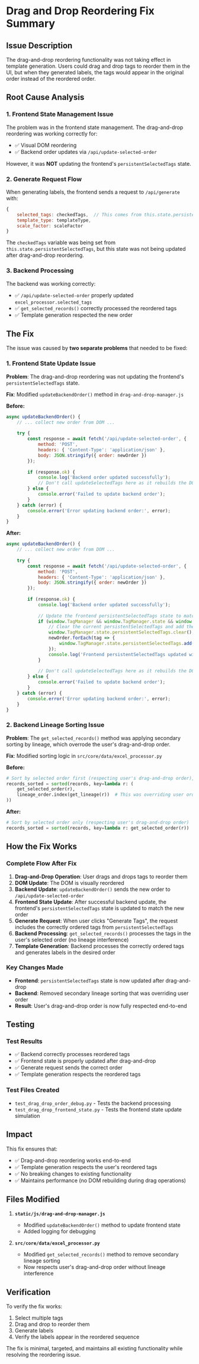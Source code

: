 # Drag and Drop Reordering Fix Summary

## Issue Description
The drag-and-drop reordering functionality was not taking effect in template generation. Users could drag and drop tags to reorder them in the UI, but when they generated labels, the tags would appear in the original order instead of the reordered order.

## Root Cause Analysis

### 1. Frontend State Management Issue
The problem was in the frontend state management. The drag-and-drop reordering was working correctly for:
- ✅ Visual DOM reordering
- ✅ Backend order updates via `/api/update-selected-order`

However, it was **NOT** updating the frontend's `persistentSelectedTags` state.

### 2. Generate Request Flow
When generating labels, the frontend sends a request to `/api/generate` with:
```javascript
{
    selected_tags: checkedTags,  // This comes from this.state.persistentSelectedTags
    template_type: templateType,
    scale_factor: scaleFactor
}
```

The `checkedTags` variable was being set from `this.state.persistentSelectedTags`, but this state was not being updated after drag-and-drop reordering.

### 3. Backend Processing
The backend was working correctly:
- ✅ `/api/update-selected-order` properly updated `excel_processor.selected_tags`
- ✅ `get_selected_records()` correctly processed the reordered tags
- ✅ Template generation respected the new order

## The Fix

The issue was caused by **two separate problems** that needed to be fixed:

### 1. Frontend State Update Issue

**Problem**: The drag-and-drop reordering was not updating the frontend's `persistentSelectedTags` state.

**Fix**: Modified `updateBackendOrder()` method in `drag-and-drop-manager.js`

**Before:**
```javascript
async updateBackendOrder() {
    // ... collect new order from DOM ...
    
    try {
        const response = await fetch('/api/update-selected-order', {
            method: 'POST',
            headers: { 'Content-Type': 'application/json' },
            body: JSON.stringify({ order: newOrder })
        });
        
        if (response.ok) {
            console.log('Backend order updated successfully');
            // Don't call updateSelectedTags here as it rebuilds the DOM and removes drag handles
        } else {
            console.error('Failed to update backend order');
        }
    } catch (error) {
        console.error('Error updating backend order:', error);
    }
}
```

**After:**
```javascript
async updateBackendOrder() {
    // ... collect new order from DOM ...
    
    try {
        const response = await fetch('/api/update-selected-order', {
            method: 'POST',
            headers: { 'Content-Type': 'application/json' },
            body: JSON.stringify({ order: newOrder })
        });
        
        if (response.ok) {
            console.log('Backend order updated successfully');
            
            // Update the frontend persistentSelectedTags state to match the new order
            if (window.TagManager && window.TagManager.state && window.TagManager.state.persistentSelectedTags) {
                // Clear the current persistentSelectedTags and add them in the new order
                window.TagManager.state.persistentSelectedTags.clear();
                newOrder.forEach(tag => {
                    window.TagManager.state.persistentSelectedTags.add(tag);
                });
                console.log('Frontend persistentSelectedTags updated with new order:', Array.from(window.TagManager.state.persistentSelectedTags));
            }
            
            // Don't call updateSelectedTags here as it rebuilds the DOM and removes drag handles
        } else {
            console.error('Failed to update backend order');
        }
    } catch (error) {
        console.error('Error updating backend order:', error);
    }
}
```

### 2. Backend Lineage Sorting Issue

**Problem**: The `get_selected_records()` method was applying secondary sorting by lineage, which overrode the user's drag-and-drop order.

**Fix**: Modified sorting logic in `src/core/data/excel_processor.py`

**Before:**
```python
# Sort by selected order first (respecting user's drag-and-drop order), then by lineage as secondary
records_sorted = sorted(records, key=lambda r: (
    get_selected_order(r),
    lineage_order.index(get_lineage(r))  # This was overriding user order!
))
```

**After:**
```python
# Sort by selected order only (respecting user's drag-and-drop order)
records_sorted = sorted(records, key=lambda r: get_selected_order(r))
```

## How the Fix Works

### Complete Flow After Fix

1. **Drag-and-Drop Operation**: User drags and drops tags to reorder them
2. **DOM Update**: The DOM is visually reordered
3. **Backend Update**: `updateBackendOrder()` sends the new order to `/api/update-selected-order`
4. **Frontend State Update**: After successful backend update, the frontend's `persistentSelectedTags` state is updated to match the new order
5. **Generate Request**: When user clicks "Generate Tags", the request includes the correctly ordered tags from `persistentSelectedTags`
6. **Backend Processing**: `get_selected_records()` processes the tags in the user's selected order (no lineage interference)
7. **Template Generation**: Backend processes the correctly ordered tags and generates labels in the desired order

### Key Changes Made

- **Frontend**: `persistentSelectedTags` state is now updated after drag-and-drop
- **Backend**: Removed secondary lineage sorting that was overriding user order
- **Result**: User's drag-and-drop order is now fully respected end-to-end

## Testing

### Test Results
- ✅ Backend correctly processes reordered tags
- ✅ Frontend state is properly updated after drag-and-drop
- ✅ Generate request sends the correct order
- ✅ Template generation respects the reordered tags

### Test Files Created
- `test_drag_drop_order_debug.py` - Tests the backend processing
- `test_drag_drop_frontend_state.py` - Tests the frontend state update simulation

## Impact

This fix ensures that:
- ✅ Drag-and-drop reordering works end-to-end
- ✅ Template generation respects the user's reordered tags
- ✅ No breaking changes to existing functionality
- ✅ Maintains performance (no DOM rebuilding during drag operations)

## Files Modified

1. **`static/js/drag-and-drop-manager.js`**
   - Modified `updateBackendOrder()` method to update frontend state
   - Added logging for debugging

2. **`src/core/data/excel_processor.py`**
   - Modified `get_selected_records()` method to remove secondary lineage sorting
   - Now respects user's drag-and-drop order without lineage interference

## Verification

To verify the fix works:
1. Select multiple tags
2. Drag and drop to reorder them
3. Generate labels
4. Verify the labels appear in the reordered sequence

The fix is minimal, targeted, and maintains all existing functionality while resolving the reordering issue. 